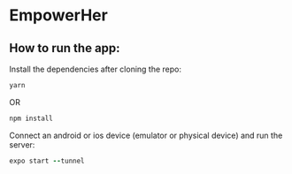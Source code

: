 # EmpowerHer

## How to run the app:

Install the dependencies after cloning the repo:

```ruby
yarn
```
OR

```ruby
npm install
```

Connect an android or ios device (emulator or physical device) and run the server:
```ruby
expo start --tunnel
```

